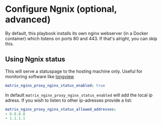 # Configure Ngnix (optional, advanced)

By default, this playbook installs its own nginx webserver (in a Docker container) which listens on ports 80 and 443.
If that's alright, you can skip this.


## Using Ngnix status

This will serve a statuspage to the hosting machine only. Useful for monitoring software like [longview](https://www.linode.com/docs/platform/longview/longview-app-for-nginx/)

```yaml
matrix_nginx_proxy_nginx_status_enabled: true
```

In default ```matrix_nginx_proxy_nginx_status_enabled``` will add the local ip adress. If you wish to listen to other ip-adresses provide a list:

```yaml
matrix_nginx_proxy_nginx_status_allowed_addresses:
- 8.8.8.8
- 1.1.1.1
```
